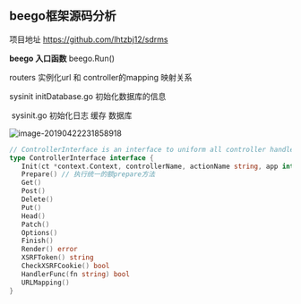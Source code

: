 ## beego框架源码分析

项目地址 <https://github.com/lhtzbj12/sdrms> 

**beego 入口函数**
beego.Run()

routers 实例化url 和 controller的mapping 映射关系

sysinit
	initDatabase.go  初始化数据库的信息

​	sysinit.go  初始化日志 缓存 数据库

![image-20190422231858918](/Users/wch/opensource/note/assets/image-20190422231858918.png)

```go
// ControllerInterface is an interface to uniform all controller handler.
type ControllerInterface interface {
   Init(ct *context.Context, controllerName, actionName string, app interface{})// 初始化参数
   Prepare() // 执行统一的额prepare方法
   Get()
   Post()
   Delete()
   Put()
   Head()
   Patch()
   Options()
   Finish()
   Render() error
   XSRFToken() string
   CheckXSRFCookie() bool
   HandlerFunc(fn string) bool
   URLMapping()
}
```








